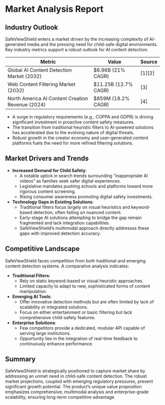 # Market Analysis Report

## Industry Outlook
SafeViewShield enters a market driven by the increasing complexity of AI-generated media and the pressing need for child-safe digital environments. Key industry metrics support a robust outlook for AI content detection:
  
| Metric                                       | Value                     | Source  |
|----------------------------------------------|---------------------------|---------|
| Global AI Content Detection Market (2032)    | $6.96B (21% CAGR)         | [1][2] |
| Web Content Filtering Market (2032)          | $11.25B (12.7% CAGR)       | [3]    |
| North America AI Content Creation Revenue (2024) | $859M (18.2% CAGR)      | [4]    |
  
- A surge in regulatory requirements (e.g., COPPA and GDPR) is driving significant investment in proactive content safety measures.
- The transition from traditional heuristic filters to AI-powered solutions has accelerated due to the evolving nature of digital threats.
- Robust growth in the creator economy and user-generated content platforms fuels the need for more refined filtering solutions.

## Market Drivers and Trends
- **Increased Demand for Child Safety**:
  - A notable uptick in search trends surrounding “inappropriate AI videos” as families seek safer digital experiences.
  - Legislative mandates pushing schools and platforms toward more rigorous content screening.
  - Rising consumer awareness promoting digital safety investments.
- **Technology Gaps in Existing Solutions**:
  - Traditional filters focus largely on visual heuristics and keyword-based detection, often failing on nuanced content.
  - Early-stage AI solutions attempting to bridge the gap remain fragmented and lack integration capabilities.
  - SafeViewShield’s multimodal approach directly addresses these gaps with improved detection accuracy.

## Competitive Landscape
SafeViewShield faces competition from both traditional and emerging content detection systems. A comparative analysis indicates:
- **Traditional Filters**:
  - Rely on static keyword-based or visual heuristic approaches.
  - Limited capacity to adapt to new, sophisticated forms of content manipulation.
- **Emerging AI Tools**:
  - Offer innovative detection methods but are often limited by lack of scalability or integrated solutions.
  - Focus on either entertainment or basic filtering but lack comprehensive child-safety features.
- **Enterprise Solutions**:
  - Few competitors provide a dedicated, modular API capable of serving large institutions.
  - Opportunity lies in the integration of real-time feedback to continuously enhance performance.
  
## Summary
SafeViewShield is strategically positioned to capture market share by addressing an unmet need in child-safe content detection. The robust market projections, coupled with emerging regulatory pressures, present significant growth potential. The product’s unique value proposition emphasizes comprehensive, multimodal analysis and enterprise-grade scalability, ensuring long-term competitive advantage.